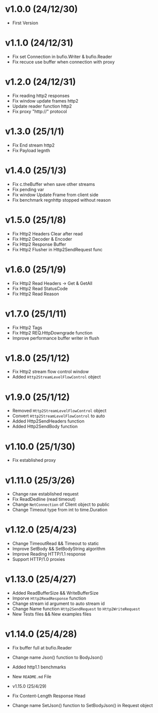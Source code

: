 # v1.0.0 (24/12/30)
- First Version

# v1.1.0 (24/12/31)
- Fix set Connection in bufio.Writer & bufio.Reader
- Fix recuce use buffer when connection with proxy

# v1.2.0 (24/12/31)
- Fix reading http2 responses
- Fix window update frames http2
- Update reader function http2
- Fix proxy "http://" protocol

# v1.3.0 (25/1/1)
- Fix End stream http2
- Fix Payload legnth

# v1.4.0 (25/1/3)
- Fix c.theBuffer when save other streams
- Fix pending var
- Fix window Update Frame from client side
- Fix benchmark regnhttp stopped without reason

# v1.5.0 (25/1/8)
- Fix Http2 Headers Clear after read
- Fix Http2 Decoder & Encoder
- Fix Http2 Response Buffer
- Fix Http2 Flusher in Http2SendRequest func

# v1.6.0 (25/1/9)
- Fix Http2 Read Headers -> Get & GetAll
- Fix Http2 Read StatusCode
- Fix Http2 Read Reason

# v1.7.0 (25/1/11)
- Fix Http2 Tags
- Fix Http2 REQ.HttpDowngrade function
- Improve performance buffer writer in flush

# v1.8.0 (25/1/12)
- Fix Http2 stream flow control window
- Added `Http2StreamLevelFlowControl` object

# v1.9.0 (25/1/12)
- Removed `Http2StreamLevelFlowControl` object
- Convert `Http2StreamLevelFlowControl` to auto
- Added Http2SendHeaders function
- Added Http2SendBody function

# v1.10.0 (25/1/30)
- Fix established proxy

# v1.11.0 (25/3/26)
- Change raw established request
- Fix ReadDedline (read timeout)
- Change `NetConnection` of Client object to public
- Change Timeout type from int to time.Duration

# v1.12.0 (25/4/23)
- Change TimeoutRead && Timeout to static
- Improve SetBody && SetBodyString algorithm
- Improve Reading HTTP/1.1 response
- Support HTTP/1.0 proxies

# v1.13.0 (25/4/27)
- Added ReadBufferSize && WriteBufferSize
- Imporve `Http2ReadResponse` function
- Change stream id argument to auto stream id
- Change Name function `Http2SendRequest` to `Http2WriteRequest`
- New Tests files && New examples files

# v1.14.0 (25/4/28)
- Fix buffer full at bufio.Reader
- Change name Json() function to BodyJson()
- Added http1.1 benchmarks
- New `README.md` File

- v1.15.0 (25/4/29)
- Fix Content-Length Response Head
- Change name SetJson() function to SetBodyJson() in Request object